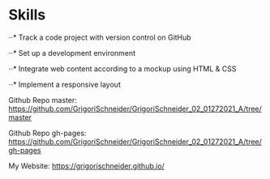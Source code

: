 # Skills 

⋅⋅* Track a code project with version control on GitHub

⋅⋅* Set up a development environment

⋅⋅* Integrate web content according to a mockup using HTML & CSS

⋅⋅* Implement a responsive layout



Github Repo master:
https://github.com/GrigoriSchneider/GrigoriSchneider_02_01272021_A/tree/master

Github Repo gh-pages:
https://github.com/GrigoriSchneider/GrigoriSchneider_02_01272021_A/tree/gh-pages


My Website:
https://grigorischneider.github.io/
